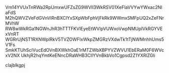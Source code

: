 Vm14YVUxTnRWa2RpUmxwUFZsZG9WVll3WkRSV01XeFlaVVYwYWxac2NIaFdS
M2hQWVZVeFdGVnViRnBXClYxSXpWbFphVjFkRk9WWmxSMFpUQ2xZeFNrMVhW
RW8wWkRGa1NGWnJhR3hTTTFKVlEyeEtWVlpVUWxoVwpNMUpIVkRGYVExVnRT
WGRrUjNST1RXNWplRkV5TVZOWFIxWkpZMGRzVXdwTk1tTjNWMnhhUms5V1Fs
SmkKTUhSclVucEdOVnBXWkhOaE1rMTZWbXBPYVZWVU1EbERaM0F6WVcxV2NX
UkhjR2hqYmtKeENncDRaWHB3CllYVnBkbVo1Cgpsd2Z1YXRlZGli

clajblkgpj